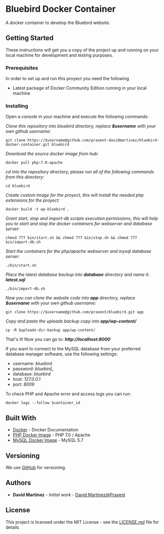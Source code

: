 # Bluebird Docker Container

A docker container to develop the Bluebird website.

## Getting Started

These instructions will get you a copy of the project up and running on your local machine for development and testing purposes.

### Prerequisites

In order to set up and run this proyect you need the following

- Latest package of Docker Community Edition running in your local machine

### Installing

Open a console in your machine and execute the following commands:

*Clone this repository into bluebird directory, replace __$username__ with your own github username:*

```
git clone https://$username@github.com/praxent-davidmartinez/bluebird-docker-container.git bluebird
```

*Download the source docker image from hub:*

```
docker pull php:7.0-apache
```

*cd into the repository directory, please run all of the following commands from this directory:*

```
cd bluebird
```

*Create custom image for the proyect, this will install the needed php extensions for the proyect:*

```
docker build -t wp-bluebird .
```

*Grant start, stop and import-db scripts execution permissions, this will help you to start and stop the docker containers for webserver and database server:*

```
chmod 777 bin/start.sh && chmod 777 bin/stop.sh && chmod 777 bin/import-db.sh
```

*Start the containers for the php/apache webserver and mysql database server:*

```
./bin/start.sh
```

*Place the latest database backup into __database__ directory and name it: __latest.sql__*

```
./bin/import-db.sh
```

*Now you can clone the website code into __app__ directory, replace __$username__ with your own github username:*

```
git clone https://$username@github.com/praxent/bluebird.git app
```

*Copy and paste the uploads backup copy into __app/wp-content/__*

```
cp -R $uploads-dir-backup app/wp-content/
```

That's it! Now you can go to: *__http://localhost:8000__*

If you want to connect to the MySQL database from your preferred database manager software, use the following settings:

- username: *bluebird*
- password: *bluebird_*
- database: *bluebird*
- host: *127.0.0.1*
- port: *8009*

To check PHP and Apache error and access logs you can run:

```
docker logs --follow $container_id
```

## Built With

* [Docker](https://docs.docker.com/) - Docker Documentation
* [PHP Docker Image](https://hub.docker.com/_/php/) - PHP 7.0 / Apache
* [MySQL Docker Image](https://hub.docker.com/_/mysql/) - MySQL 5.7

## Versioning

We use [GitHub](https://github.com/) for versioning.

## Authors

* **David Martinez** - *Initial work* - [David Martinez@Praxent](https://github.com/praxent-davidmartinez)

## License

This project is licensed under the MIT License - see the [LICENSE.md](LICENSE.md) file for details

